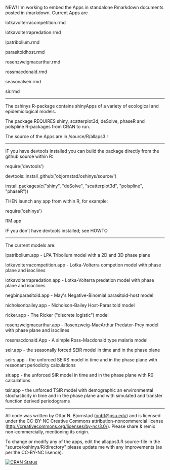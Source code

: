 NEW! I'm working to embed the Apps in standalone Rmarkdown documents posted in /markdown. Current Apps are

lotkavolterracompetition.rmd

lotkavolterrapredation.rmd

lpatribolium.rmd

parasitoidhost.rmd

rosenzweigmacarthur.rmd

rossmacdonald.rmd

seasonalseir.rmd

sir.rmd


______________________________________

The oshinys R-package contains shinyApps of a variety of ecological and epidemiological models. 

The package REQUIRES shiny,
    scatterplot3d,
    deSolve,
    phaseR and
    polspline R-packages from CRAN to run.
    
The source of the Apps are in /source/R/allaps3.r
________________________________________

IF you have devtools installed you can  build the package directly from the github source within R:


require('devtools')

   devtools::install_github('objornstad/oshinys/source/')

   install.packages(c("shiny", "deSolve", "scatterplot3d", "polspline", "phaseR"))


THEN launch any app from within R, for example:


require('oshinys')

   RM.app


IF you don't have devtools installed; see HOWTO
________________________________________

The current models are:

lpatribolium.app - LPA Tribolium model with a 2D and 3D phase plane

lotkavolterracompetition.app - Lotka-Volterra competion model with phase plane and isoclines

lotkavolterrapredation.app - Lotka-Volterra predation model with phase plane and isoclines

negbinparasitoid.app - May's Negative-Binomial parasitoid-host model

nicholsonbailey.app - Nicholson-Bailey Host-Parasitoid model

ricker.app - The Ricker ("discrete logistic") model

rosenzweigmacarthur.app - Rosenzweig-MacArthur Predator-Prey model with phase plane and isoclines

rossmacdonald.App - A simple Ross-Macdonald type malaria model

seir.app - the seasonally forced SEIR model in time and in the phase plane

seirs.app - the unforced SEIRS model in time and in the phase plane with ressonant periodicity calculations

sir.app - the unforced SIR model in time and in the phase plane with R0 calculations

tsir.app - the unforced TSIR model with demographic an environmental stochasticity in time and in 
the phase plane and with simulated and transfer function derived periodograms

________________________________

All code was written by Ottar N. Bjornstad (onb1@psu.edu) and is licensed under the CC-BY-NC Creative Commons attribution-noncommercial license (http://creativecommons.org/licenses/by-nc/3.0/). Please share & remix non-commercially, mentioning its origin.

To change or modify any of the apps, edit the allapps3.R source-file in the "source/oshinys/R/directory" please update me with any improvements (as per the CC-BY-NC lisence).

[![CRAN Status](https://www.r-pkg.org/badges/version/oshinys)](https://cran.r-project.org/package=oshinys)
